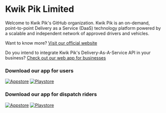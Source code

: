 # Kwik Pik Limited

Welcome to Kwik Pik's GitHub organization. Kwik Pik is an on-demand, point-to-point Delivery as a Service (DaaS) technology platform powered by a scalable and independent network of approved drivers and vehicles. 

Want to know more? [Visit our official website](https://kwikpik.io)

Do you intend to integrate Kwik Pik's Delivery-As-A-Service API in your business? [Check out our web app for businesses](https://business.kwikpik.io)

### Download our app for users

[![Appstore](https://kwikpik.io/_next/image?url=%2F_next%2Fstatic%2Fmedia%2Fapple_btn.6eec2858.png&w=256&q=100)](https://apps.apple.com/app/kwik-pik/id6447007329) [![Playstore](https://kwikpik.io/_next/image?url=%2F_next%2Fstatic%2Fmedia%2Fgoogle_btn.1cc1da4e.png&w=256&q=100)](https://play.google.com/store/apps/details?id=io.kwikpik.app)


### Download our app for dispatch riders

[![Appstore](https://kwikpik.io/_next/image?url=%2F_next%2Fstatic%2Fmedia%2Fapple_btn.6eec2858.png&w=256&q=100)](https://apps.apple.com/app/kwik-pik-rider/id6447309063) [![Playstore](https://kwikpik.io/_next/image?url=%2F_next%2Fstatic%2Fmedia%2Fgoogle_btn.1cc1da4e.png&w=256&q=100)](https://play.google.com/store/apps/details?id=io.kwikpik.rider_app)